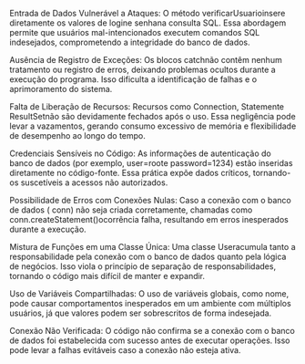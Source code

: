 Entrada de Dados Vulnerável a Ataques:
O método verificarUsuarioinsere diretamente os valores de logine senhana consulta SQL. Essa abordagem permite que usuários mal-intencionados executem comandos SQL indesejados, comprometendo a integridade do banco de dados.

Ausência de Registro de Exceções:
Os blocos catchnão contêm nenhum tratamento ou registro de erros, deixando problemas ocultos durante a execução do programa. Isso dificulta a identificação de falhas e o aprimoramento do sistema.

Falta de Liberação de Recursos:
Recursos como Connection, Statemente ResultSetnão são devidamente fechados após o uso. Essa negligência pode levar a vazamentos, gerando consumo excessivo de memória e flexibilidade de desempenho ao longo do tempo.

Credenciais Sensíveis no Código:
As informações de autenticação do banco de dados (por exemplo, user=roote password=1234) estão inseridas diretamente no código-fonte. Essa prática expõe dados críticos, tornando-os suscetíveis a acessos não autorizados.

Possibilidade de Erros com Conexões Nulas:
Caso a conexão com o banco de dados ( conn) não seja criada corretamente, chamadas como conn.createStatement()ocorrência falha, resultando em erros inesperados durante a execução.

Mistura de Funções em uma Classe Única:
Uma classe Useracumula tanto a responsabilidade pela conexão com o banco de dados quanto pela lógica de negócios. Isso viola o princípio de separação de responsabilidades, tornando o código mais difícil de manter e expandir.

Uso de Variáveis ​​Compartilhadas:
O uso de variáveis ​​globais, como nome, pode causar comportamentos inesperados em um ambiente com múltiplos usuários, já que valores podem ser sobrescritos de forma indesejada.

Conexão Não Verificada:
O código não confirma se a conexão com o banco de dados foi estabelecida com sucesso antes de executar operações. Isso pode levar a falhas evitáveis ​​caso a conexão não esteja ativa.

